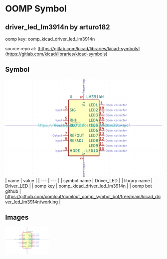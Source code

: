 # OOMP Symbol  
## driver_led_lm3914n  by arturo182  
  
oomp key: oomp_kicad_driver_led_lm3914n  
  
source repo at: [https://gitlab.com/kicad/libraries/kicad-symbols](https://gitlab.com/kicad/libraries/kicad-symbols)  
## Symbol  
  
[![working.png](working_600.png)](working.png)  
| name | value | 
| --- | --- | 
| symbol name | Driver_LED | 
| library name | Driver_LED | 
| oomp key | oomp_kicad_driver_led_lm3914n | 
| oomp bot github | https://github.com/oomlout/oomlout_oomp_symbol_bot/tree/main/kicad_driver_led_lm3914n/working | 
## Images  
  
[![working.png](working_140.png)](working.png)  
